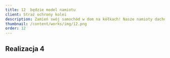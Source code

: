 ```yaml
---
title: 12  będzie model namiotu
client: Straż ochrony kolei
description: Zamień swój samochód w dom na kółkach! Nasze namioty dachowe to połączenie wygody, trwałości i wolności podróżowania bez ograniczeń.
thumbnail: /content/works/img/12.png
order: 12
---
```


## Realizacja 4

